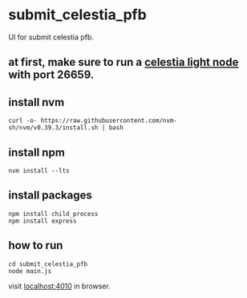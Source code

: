 # submit_celestia_pfb

UI for submit celestia pfb.

## at first, make sure to run a [celestia light node](https://docs.celestia.org/nodes/light-node/) with port 26659.

## install nvm

`curl -o- https://raw.githubusercontent.com/nvm-sh/nvm/v0.39.3/install.sh | bash`

## install npm 

`nvm install --lts`

## install packages

```
npm install child_process
npm install express
```

## how to run

```
cd submit_celestia_pfb
node main.js
```

visit [localhost:4010](localhost:4010) in browser.